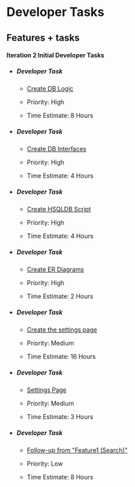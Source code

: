 **Developer Tasks**
==============

Features + tasks
--------

#### Iteration 2 Initial Developer Tasks

*   ##### Developer Task 
    - [Create DB Logic](https://code.cs.umanitoba.ca/comp3350-winter2020/pocketchef-5/issues/41)

    - Priority: High

    - Time Estimate: 8 Hours

*   ##### Developer Task 
    - [Create DB Interfaces](https://code.cs.umanitoba.ca/comp3350-winter2020/pocketchef-5/issues/40)

    - Priority: High

    - Time Estimate: 4 Hours

*   ##### Developer Task 
    - [Create HSQLDB Script](https://code.cs.umanitoba.ca/comp3350-winter2020/pocketchef-5/issues/39)

    - Priority: High

    - Time Estimate: 4 Hours

*   ##### Developer Task 
    - [Create ER Diagrams](https://code.cs.umanitoba.ca/comp3350-winter2020/pocketchef-5/issues/38)

    - Priority: High

    - Time Estimate: 2 Hours

*   ##### Developer Task 
    - [Create the settings page](https://code.cs.umanitoba.ca/comp3350-winter2020/pocketchef-5/issues/49)

    - Priority: Medium

    - Time Estimate: 16 Hours

*   ##### Developer Task 
    - [Settings Page](https://code.cs.umanitoba.ca/comp3350-winter2020/pocketchef-5/issues/46)

    - Priority: Medium

    - Time Estimate: 3 Hours

*   ##### Developer Task 
    - [Follow-up from "Feature1 (Search)"](https://code.cs.umanitoba.ca/comp3350-winter2020/pocketchef-5/issues/45)

    - Priority: Low

    - Time Estimate: 8 Hours



